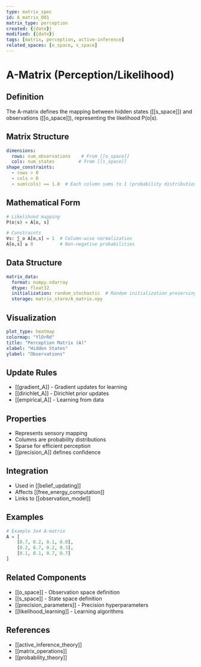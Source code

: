```yaml
---
type: matrix_spec
id: A_matrix_001
matrix_type: perception
created: {{date}}
modified: {{date}}
tags: [matrix, perception, active-inference]
related_spaces: [o_space, s_space]
---
```


# A-Matrix (Perception/Likelihood)

## Definition
The A-matrix defines the mapping between hidden states ([[s_space]]) and observations ([[o_space]]), representing the likelihood P(o|s).

## Matrix Structure
```yaml
dimensions:
  rows: num_observations    # From [[o_space]]
  cols: num_states         # From [[s_space]]
shape_constraints:
  - rows > 0
  - cols > 0
  - sum(cols) == 1.0  # Each column sums to 1 (probability distribution)
```

## Mathematical Form
```python
# Likelihood mapping
P(o|s) = A[o, s]

# Constraints
∀s: ∑_o A[o,s] = 1  # Column-wise normalization
A[o,s] ≥ 0          # Non-negative probabilities
```

## Data Structure
```yaml
matrix_data:
  format: numpy.ndarray
  dtype: float32
  initialization: random_stochastic  # Random initialization preserving constraints
  storage: matrix_store/A_matrix.npy
```

## Visualization
```yaml
plot_type: heatmap
colormap: "YlOrRd"
title: "Perception Matrix (A)"
xlabel: "Hidden States"
ylabel: "Observations"
```

## Update Rules
- [[gradient_A]] - Gradient updates for learning
- [[dirichlet_A]] - Dirichlet prior updates
- [[empirical_A]] - Learning from data

## Properties
- Represents sensory mapping
- Columns are probability distributions
- Sparse for efficient perception
- [[precision_A]] defines confidence

## Integration
- Used in [[belief_updating]]
- Affects [[free_energy_computation]]
- Links to [[observation_model]]

## Examples
```python
# Example 3x4 A-matrix
A = [
    [0.7, 0.2, 0.1, 0.0],
    [0.2, 0.7, 0.2, 0.3],
    [0.1, 0.1, 0.7, 0.7]
]
```

## Related Components
- [[o_space]] - Observation space definition
- [[s_space]] - State space definition
- [[precision_parameters]] - Precision hyperparameters
- [[likelihood_learning]] - Learning algorithms

## References
- [[active_inference_theory]]
- [[matrix_operations]]
- [[probability_theory]] 